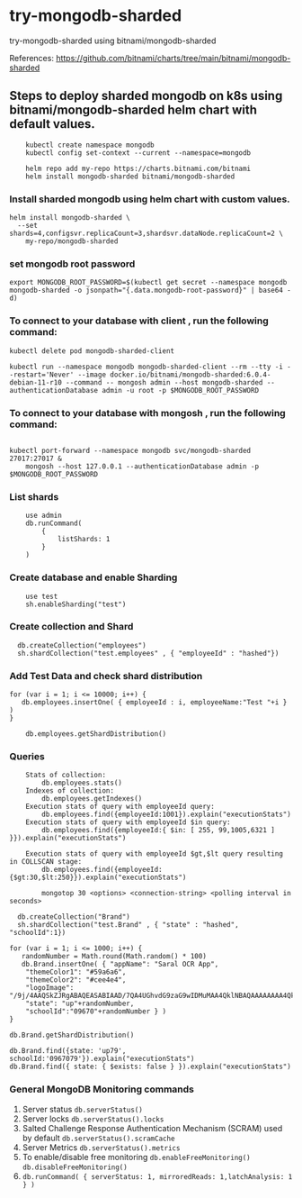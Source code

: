 # try-mongodb-sharded
try-mongodb-sharded using bitnami/mongodb-sharded

References: https://github.com/bitnami/charts/tree/main/bitnami/mongodb-sharded

## Steps to deploy sharded mongodb on k8s using bitnami/mongodb-sharded helm chart with default values.

```
    kubectl create namespace mongodb
    kubectl config set-context --current --namespace=mongodb
```

```
    helm repo add my-repo https://charts.bitnami.com/bitnami
    helm install mongodb-sharded bitnami/mongodb-sharded
```

### Install sharded mongodb using helm chart with custom values.

```
helm install mongodb-sharded \
  --set shards=4,configsvr.replicaCount=3,shardsvr.dataNode.replicaCount=2 \
    my-repo/mongodb-sharded
```

### set mongodb root password
```
export MONGODB_ROOT_PASSWORD=$(kubectl get secret --namespace mongodb mongodb-sharded -o jsonpath="{.data.mongodb-root-password}" | base64 -d)
```

### To connect to your database with client , run the following command:

```
kubectl delete pod mongodb-sharded-client

kubectl run --namespace mongodb mongodb-sharded-client --rm --tty -i --restart='Never' --image docker.io/bitnami/mongodb-sharded:6.0.4-debian-11-r10 --command -- mongosh admin --host mongodb-sharded --authenticationDatabase admin -u root -p $MONGODB_ROOT_PASSWORD
```

### To connect to your database with mongosh , run the following command:

```

kubectl port-forward --namespace mongodb svc/mongodb-sharded  27017:27017 &
    mongosh --host 127.0.0.1 --authenticationDatabase admin -p $MONGODB_ROOT_PASSWORD
```

### List shards

```
    use admin
    db.runCommand(
        {
            listShards: 1
        }
    )
```

### 


### Create database and enable Sharding
```
    use test
    sh.enableSharding("test")
```

### Create collection and Shard
```
  db.createCollection("employees")
  sh.shardCollection("test.employees" , { "employeeId" : "hashed"})
```

### Add Test Data and check shard distribution

```
for (var i = 1; i <= 10000; i++) {
   db.employees.insertOne( { employeeId : i, employeeName:"Test "+i } )
}
```

```
    db.employees.getShardDistribution()
```

### Queries
```
    Stats of collection: 
        db.employees.stats()
    Indexes of collection: 
        db.employees.getIndexes()
    Execution stats of query with employeeId query: 
        db.employees.find({employeeId:1001}).explain("executionStats")
    Execution stats of query with employeeId $in query: 
        db.employees.find({employeeId:{ $in: [ 255, 99,1005,6321 ] }}).explain("executionStats")

    Execution stats of query with employeeId $gt,$lt query resulting in COLLSCAN stage:
        db.employees.find({employeeId:{$gt:30,$lt:250}}).explain("executionStats")

        mongotop 30 <options> <connection-string> <polling interval in seconds>
```

```
  db.createCollection("Brand")
  sh.shardCollection("test.Brand" , { "state" : "hashed", "schoolId":1})

for (var i = 1; i <= 1000; i++) {
   randomNumber = Math.round(Math.random() * 100)
   db.Brand.insertOne( { "appName": "Saral OCR App",
    "themeColor1": "#59a6a6",
    "themeColor2": "#cee4e4",
    "logoImage": "/9j/4AAQSkZJRgABAQEASABIAAD/7QA4UGhvdG9zaG9wIDMuMAA4QklNBAQAAAAAAAA4QklNBCUAAAAAABDUHYzZjwCyBOmACZjs+EJ+/+ICNElDQ19QUk9GSUxFAAEBAAACJGFwcGwEAAAAbW50clJHQiBYWVogB",
    "state": "up"+randomNumber,
    "schoolId":"09670"+randomNumber } )
}

db.Brand.getShardDistribution()

db.Brand.find({state: 'up79', schoolId:'0967079'}).explain("executionStats")
db.Brand.find({ state: { $exists: false } }).explain("executionStats")
```


### General MongoDB Monitoring commands
1.  Server status `db.serverStatus()`
2.  Server locks `db.serverStatus().locks`
3.  Salted Challenge Response Authentication Mechanism (SCRAM) used by default 
    `db.serverStatus().scramCache`
4.  Server Metrics `db.serverStatus().metrics`
5.  To enable/disable free monitoring `db.enableFreeMonitoring()` `db.disableFreeMonitoring()`
6.  `db.runCommand( { serverStatus: 1, mirroredReads: 1,latchAnalysis: 1 } )`